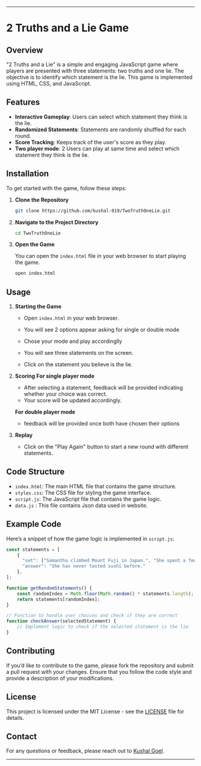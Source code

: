 
---

# 2 Truths and a Lie Game

## Overview

"2 Truths and a Lie" is a simple and engaging JavaScript game where players are presented with three statements: two truths and one lie. The objective is to identify which statement is the lie. This game is implemented using HTML, CSS, and JavaScript.

## Features

- **Interactive Gameplay**: Users can select which statement they think is the lie.
- **Randomized Statements**: Statements are randomly shuffled for each round.
- **Score Tracking**: Keeps track of the user's score as they play.
- **Two player mode**: 2 Users can play at same time and select which statement they think is the lie.

## Installation

To get started with the game, follow these steps:

1. **Clone the Repository**

   ```bash
   git clone https://github.com/kushal-019/TwoTruthOneLie.git
   
   ```

2. **Navigate to the Project Directory**

   ```bash
   cd TwoTruthOneLie
   ```

3. **Open the Game**

   You can open the `index.html` file in your web browser to start playing the game.

   ```bash
   open index.html
   ```

## Usage

1. **Starting the Game**

   - Open `index.html` in your web browser.

   - You will see 2 options appear asking for single or double mode
   - Chose your mode and play accordinglly

   - You will see three statements on the screen.
   - Click on the statement you believe is the lie.


2. **Scoring**
   **For single player mode**
   - After selecting a statement, feedback will be provided indicating whether your choice was correct.
   - Your score will be updated accordingly.

   **For double player mode**
   - feedback will be provided once both have chosen their options

3. **Replay**

   - Click on the "Play Again" button to start a new round with different statements.

## Code Structure

- `index.html`: The main HTML file that contains the game structure.
- `styles.css`: The CSS file for styling the game interface.
- `script.js`: The JavaScript file that contains the game logic.
- `data.js` : This file contains Json data used in website.

## Example Code

Here’s a snippet of how the game logic is implemented in `script.js`:

```javascript
const statements = [
    {
      "set": ["Samantha climbed Mount Fuji in Japan.", "She spent a few days on a remote island in Australia.", "She has never tasted sushi before."],
      "answer": "She has never tasted sushi before."
    },
];

function getRandomStatements() {
    const randomIndex = Math.floor(Math.random() * statements.length);
    return statements[randomIndex];
}

// Function to handle user choices and check if they are correct
function checkAnswer(selectedStatement) {
    // Implement logic to check if the selected statement is the lie
}
```

## Contributing

If you’d like to contribute to the game, please fork the repository and submit a pull request with your changes. Ensure that you follow the code style and provide a description of your modifications.

## License

This project is licensed under the MIT License - see the [LICENSE](LICENSE) file for details.

## Contact

For any questions or feedback, please reach out to [Kushal Goel](mailto:your-kgoel8451@gmail.com).

---